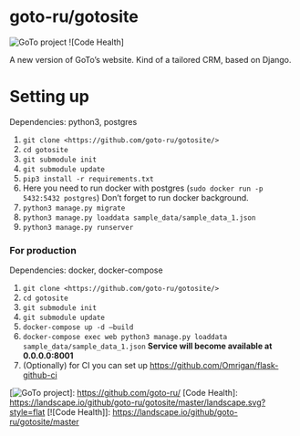 # goto-ru/gotosite


![GoTo project] ![Code Health]

A new version of GoTo’s website. Kind of a tailored CRM, based on Django.

# Setting up

Dependencies: python3, postgres

1.  `git clone <https://github.com/goto-ru/gotosite/>`
2.  `cd gotosite`
3.  `git submodule init`
4.  `git submodule update`
5.  `pip3 install -r requirements.txt`
6.  Here you need to run docker with postgres (`sudo docker run -p 5432:5432 postgres`) Don’t forget to run docker background.
7.  `python3 manage.py migrate`
8.  `python3 manage.py loaddata sample_data/sample_data_1.json`
9.  `python3 manage.py runserver`

### For production

Dependencies: docker, docker-compose

1.  `git clone <https://github.com/goto-ru/gotosite/>`
2.  `cd gotosite`
3.  `git submodule init`
4.  `git submodule update`
5.  `docker-compose up -d –build`
6.  `docker-compose exec web python3 manage.py loaddata sample_data/sample_data_1.json`
    **Service will become available at 0.0.0.0:8001**
7.  (Optionally) for CI you can set up <https://github.com/Omrigan/flask-github-ci>

[GoTo project]: https://img.shields.io/badge/GoTo-project-4bb89b.svg
[![GoTo project]]: https://github.com/goto-ru/
[Code Health]: https://landscape.io/github/goto-ru/gotosite/master/landscape.svg?style=flat
[![Code Health]]: https://landscape.io/github/goto-ru/gotosite/master

